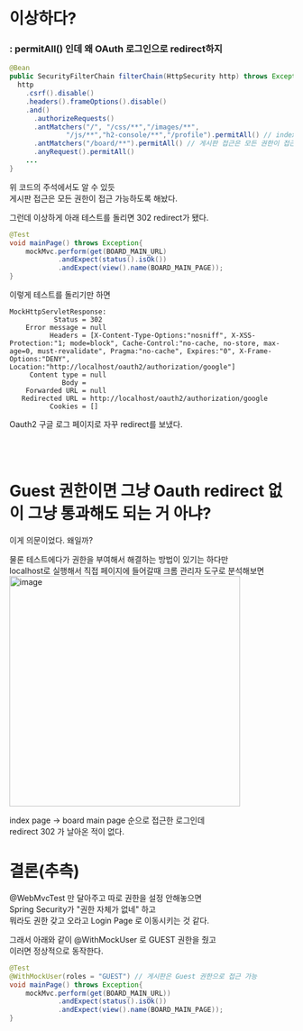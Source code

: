 # 이상하다? 
### : permitAll() 인데 왜 OAuth 로그인으로 redirect하지  
    
```java
@Bean
public SecurityFilterChain filterChain(HttpSecurity http) throws Exception {
  http
    .csrf().disable()
    .headers().frameOptions().disable()
    .and()
      .authorizeRequests()
      .antMatchers("/", "/css/**","/images/**",
              "/js/**","h2-console/**","/profile").permitAll() // index페이지 + 정적 파일 권한
      .antMatchers("/board/**").permitAll() // 게시판 접근은 모든 권한이 접근 가능  
      .anyRequest().permitAll()
    ...
}
```
위 코드의 주석에서도 알 수 있듯  
게시판 접근은 모든 권한이 접근 가능하도록 해놨다.  
  
그런데 이상하게 아래 테스트를 돌리면 302 redirect가 됐다.  
```java
@Test
void mainPage() throws Exception{
    mockMvc.perform(get(BOARD_MAIN_URL)
            .andExpect(status().isOk())
            .andExpect(view().name(BOARD_MAIN_PAGE));
}
```
이렇게 테스트를 돌리기만 하면   
```
MockHttpServletResponse:
           Status = 302
    Error message = null
          Headers = [X-Content-Type-Options:"nosniff", X-XSS-Protection:"1; mode=block", Cache-Control:"no-cache, no-store, max-age=0, must-revalidate", Pragma:"no-cache", Expires:"0", X-Frame-Options:"DENY", Location:"http://localhost/oauth2/authorization/google"]
     Content type = null
             Body = 
    Forwarded URL = null
   Redirected URL = http://localhost/oauth2/authorization/google
          Cookies = []
```
Oauth2 구글 로그 페이지로 자꾸 redirect를 보냈다.  
  

<br><br>

# Guest 권한이면 그냥 Oauth redirect 없이 그냥 통과해도 되는 거 아냐?  
  
이게 의문이었다. 
왜일까?  
  
물론 테스트에다가 권한을 부여해서 해결하는 방법이 있기는 하다만  
localhost로 실행해서 직접 페이지에 들어갈때 크롬 관리자 도구로 분석해보면  
<img width="409" alt="image" src="https://github.com/PhysicksKim/TIL/assets/101965836/64c28588-0f87-42ef-8301-094c89aba3a1">  
  
index page -> board main page 순으로 접근한 로그인데  
redirect 302 가 날아온 적이 없다.  
  
# 결론(추측)  
  
@WebMvcTest 만 달아주고 따로 권한을 설정 안해놓으면  
Spring Security가 "권한 자체가 없네" 하고   
뭐라도 권한 갖고 오라고 Login Page 로 이동시키는 것 같다.  
  
그래서 아래와 같이 @WithMockUser 로 GUEST 권한을 줬고  
이러면 정상적으로 동작한다.  
  
```java
@Test
@WithMockUser(roles = "GUEST") // 게시판은 Guest 권한으로 접근 가능  
void mainPage() throws Exception{
    mockMvc.perform(get(BOARD_MAIN_URL))
            .andExpect(status().isOk())
            .andExpect(view().name(BOARD_MAIN_PAGE));
}
```
  
